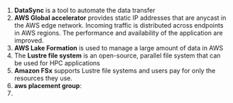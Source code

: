 
1. **DataSync** is a tool to automate the data transfer
2. **AWS Global accelerator** provides static IP addresses that are anycast in the AWS edge network. Incoming traffic is distributed across endpoints in AWS regions. The performance and availability of the application are improved.
3. **AWS Lake Formation** is used to manage a large amount of data in AWS
4. The **Lustre file system** is an open-source, parallel file system that can be used for HPC applications
5. **Amazon FSx** supports Lustre file systems and users pay for only the resources they use.
6. **aws placement group**: 
7. 
